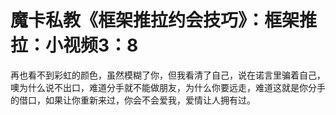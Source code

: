 # 魔卡私教《框架推拉约会技巧》：框架推拉：小视频3：8

再也看不到彩虹的颜色，虽然模糊了你，但我看清了自己，说在诺言里骗着自己，噢为什么说不出口，难道分手就不能做朋友，为什么你要远走，难道这就是你分手的借口，如果让你重新来过，你会不会爱我，爱情让人拥有过。

